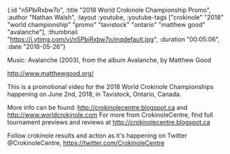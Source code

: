 {:id "n5PbiRxbw7o",
 :title "2018 World Crokinole Championship Promo",
 :author "Nathan Walsh",
 :layout :youtube,
 :youtube-tags
 ["crokinole"
  "2018"
  "world championship"
  "promo"
  "tavistock"
  "ontario"
  "matthew good"
  "avalanche"],
 :thumbnail "https://i.ytimg.com/vi/n5PbiRxbw7o/mqdefault.jpg",
 :duration "00:05:06",
 :date "2018-05-26"}

Music: Avalanche (2003), from the album Avalanche, by Matthew Good

http://www.matthewgood.org/

This is a promotional video for the 2018 World Crokinole Championships happening on June 2nd, 2018, in Tavistock, Ontario, Canada.

More info can be found: http://crokinolecentre.blogspot.ca and http://www.worldcrokinole.com For more from CrokinoleCentre, find full tournament previews and reviews at http://crokinolecentre.blogspot.ca

Follow crokinole results and action as it's happening on Twitter @CrokinoleCentre, https://twitter.com/CrokinoleCentre
